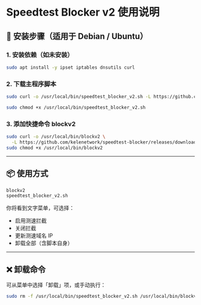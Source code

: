 # Speedtest Blocker v2 使用说明

## 🔧 安装步骤（适用于 Debian / Ubuntu）

### 1. 安装依赖（如未安装）
```bash
sudo apt install -y ipset iptables dnsutils curl
```

### 2. 下载主程序脚本
```bash
sudo curl -o /usr/local/bin/speedtest_blocker_v2.sh -L https://github.com/kelenetwork/speedtest-blocker/releases/download/v2.0/speedtest_blocker_v2.sh

sudo chmod +x /usr/local/bin/speedtest_blocker_v2.sh
```

### 3. 添加快捷命令 blockv2
```bash
sudo curl -o /usr/local/bin/blockv2 \
  -L https://github.com/kelenetwork/speedtest-blocker/releases/download/v2.0/blockv2.sh
sudo chmod +x /usr/local/bin/blockv2
```

---

## 📦 使用方式

```bash
blockv2
speedtest_blocker_v2.sh
```

你将看到文字菜单，可选择：
- 启用测速拦截
- 关闭拦截
- 更新测速域名 IP
- 卸载全部（含脚本自身）

---

## ❌ 卸载命令

可从菜单中选择「卸载」项，或手动执行：

```bash
sudo rm -f /usr/local/bin/speedtest_blocker_v2.sh /usr/local/bin/blockv2
```
